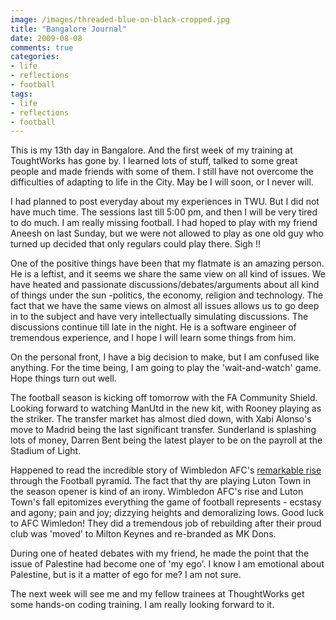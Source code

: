 ```yaml
---
image: /images/threaded-blue-on-black-cropped.jpg
title: "Bangalore Journal"
date: 2009-08-08
comments: true
categories:
- life
- reflections
- football
tags:
- life
- reflections
- football
---
```

This is my 13th day in Bangalore. And the first week of my training at ToughtWorks has gone by. I learned lots of stuff, talked to some great people and made friends with some of them. I still have not overcome the difficulties of adapting to life in the City. May be I will soon, or I never will.

I had planned to post everyday about my experiences in TWU. But I did not have much time. The sessions last till 5:00 pm, and then I will be very tired to do much. I am really missing football. I had hoped to play with my friend Aneesh on last Sunday, but we were not allowed to play as one old guy who turned up decided that only regulars could play there. Sigh !!

One of the positive things have been that my flatmate is an amazing person. He is a leftist, and it seems we share the same view on all kind of issues. We have heated and passionate discussions/debates/arguments about all kind of things under the sun -politics, the economy, religion and technology. The fact that we have the same views on almost all issues allows us to go deep in to the subject and have very intellectually simulating discussions. The discussions continue till late in the night. He is a software engineer of tremendous experience, and I hope I will learn some things from him.

On the personal front, I have a big decision to make, but I am confused like anything. For the time being, I am going to play the 'wait-and-watch' game. Hope things turn out well.

The football season is kicking off tomorrow with the FA Community Shield. Looking forward to watching ManUtd in the new kit, with Rooney playing as the striker. The transfer market has almost died down, with Xabi Alonso's move to Madrid being the last significant transfer. Sunderland is splashing lots of money, Darren Bent being the latest player to be on the payroll at the Stadium of Light.

Happened to read the incredible story of Wimbledon AFC's [remarkable rise](http://www.telegraph.co.uk/sport/football/news/5989930/AFC-Wimbledon-face-Luton-Town-in-Blue-Square-Premier-after-four-promotions.html) through the Football pyramid. The fact that thy are playing Luton Town in the season opener is kind of an irony. Wimbledon AFC's rise and Luton Town's fall epitomizes everything the game of football represents - ecstasy and agony; pain and joy; dizzying heights and demoralizing lows. Good luck to AFC Wimledon! They did a tremendous job of rebuilding after their proud club was 'moved' to Milton Keynes and re-branded as MK Dons.

During one of heated debates with my friend, he made the point that the issue of Palestine had become one of 'my ego'. I know I am emotional about Palestine, but is it a matter of ego for me? I am not sure.

The next week will see me and my fellow trainees at ThoughtWorks get some hands-on coding training. I am really looking forward to it.
